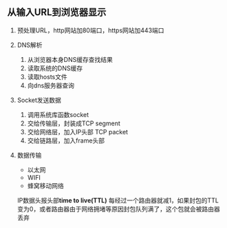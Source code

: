 ## 从输入URL到浏览器显示
1. 预处理URL，http网站加80端口，https网站加443端口
2. DNS解析
    1. 从浏览器本身DNS缓存查找结果
    2. 读取系统的DNS缓存
    3. 读取hosts文件
    4. 向dns服务器查询
3. Socket发送数据
    1. 调用系统库函数socket
    2. 交给传输层，封装成TCP segment
    3. 交给网络层，加入IP头部 TCP packet
    4. 交给链路层，加入frame头部
4. 数据传输
    * 以太网
    * WIFI
    * 蜂窝移动网络
    
    IP数据头报头部**time to live(TTL)** 每经过一个路由器就减1，如果封包的TTL变为0，或者路由器由于网络拥堵等原因封包队列满了，这个包就会被路由器丢弃